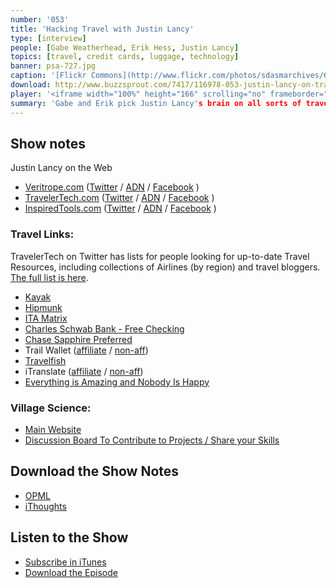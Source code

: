 ```yaml
---
number: '053'
title: 'Hacking Travel with Justin Lancy'
type: [interview]
people: [Gabe Weatherhead, Erik Hess, Justin Lancy]
topics: [travel, credit cards, luggage, technology]
banner: psa-727.jpg
caption: '[Flickr Commons](http://www.flickr.com/photos/sdasmarchives/6555507887/)'
download: http://www.buzzsprout.com/7417/116978-053-justin-lancy-on-travel-hacking.mp3
player: '<iframe width="100%" height="166" scrolling="no" frameborder="no" src="https://w.soundcloud.com/player/?url=https%3A//api.soundcloud.com/tracks/116524167"></iframe>'
summary: 'Gabe and Erik pick Justin Lancy's brain on all sorts of travel-related topics, from finding good deals and picking good travel spots, to choosing the right things to pack.'
---
```


## Show notes

Justin Lancy on the Web

* [Veritrope.com][1] ([Twitter][2] / [ADN][3] / [Facebook][4] )
* [TravelerTech.com][5] ([Twitter][6] / [ADN][7] / [Facebook][8] )
* [InspiredTools.com][9] ([Twitter][10] / [ADN][11] / [Facebook][12] )

### Travel Links:

TravelerTech on Twitter has lists for people looking for up-to-date
Travel Resources, including collections of Airlines (by region) and travel bloggers.
[The full list is here][13].

* [Kayak][14]
* [Hipmunk][15]
* [ITA Matrix][16]
* [Charles Schwab Bank - Free Checking][17]
* [Chase Sapphire Preferred][18]
* Trail Wallet ([affiliate][19] / [non-aff][20])
* [Travelfish][22]
* iTranslate ([affiliate][23] / [non-aff][24])
* [Everything is Amazing and Nobody Is Happy](http://www.dailymotion.com/video/x8m5d0_everything-is-amazing-and-nobody-i_fun)

### Village Science:
* [Main Website][25]
* [Discussion Board To Contribute to Projects / Share your Skills][26]

## Download the Show Notes
* [OPML](https://www.dropbox.com/s/2ukc8ah35qam39s/justin-lancy.opml)
* [iThoughts](https://www.dropbox.com/s/p1txcag2gz17gfz/Justin%20Lancy.itmz)

## Listen to the Show

* [Subscribe in iTunes](http://itunes.apple.com/us/podcast/generational/id561551485)
* [Download the Episode](http://www.buzzsprout.com/7417/116978-053-justin-lancy-on-travel-hacking.mp3)

[1]: http://veritrope.com
[2]: https://twitter.com/Veritrope
[3]: https://alpha.app.net/Veritrope
[4]: https://facebook.com/Veritrope
[5]: http://TravelerTech.com
[6]: https://twitter.com/TravelerTech
[7]: https://alpha.app.net/TravelerTech
[8]: https://facebook.com/TravelerTech
[9]: http://InspiredTools.com
[10]: https://twitter.com/InspiredTools
[11]: https://alpha.app.net/InspiredTools
[12]: https://facebook.com/InspiredTools
[13]: https://twitter.com/travelertech/lists
[14]: http://kayak.com
[15]: http://www.hipmunk.com/
[16]: http://matrix.itasoftware.com/
[17]: http://www.schwab.com/public/schwab/banking_lending/checking_account
[18]: https://creditcards.chase.com/credit-cards/sapphire-preferred-card.aspx
[19]: https://itunes.apple.com/us/app/trail-wallet-travel-budget/id547171665?mt=8&uo=4&at=10layB
[20]: https://itunes.apple.com/us/app/trail-wallet-travel-budget/id547171665?mt=8&uo=4
[21]: http://tripit.com
[22]: http://travelfish.org
[23]: https://itunes.apple.com/us/app/itranslate-voice/id522626820?mt=8&uo=4&at=10layB
[24]: https://itunes.apple.com/us/app/itranslate-voice/id522626820?mt=8&uo=4
[25]: http://villagescience.org
[26]: http://discuss.villagescience.org
